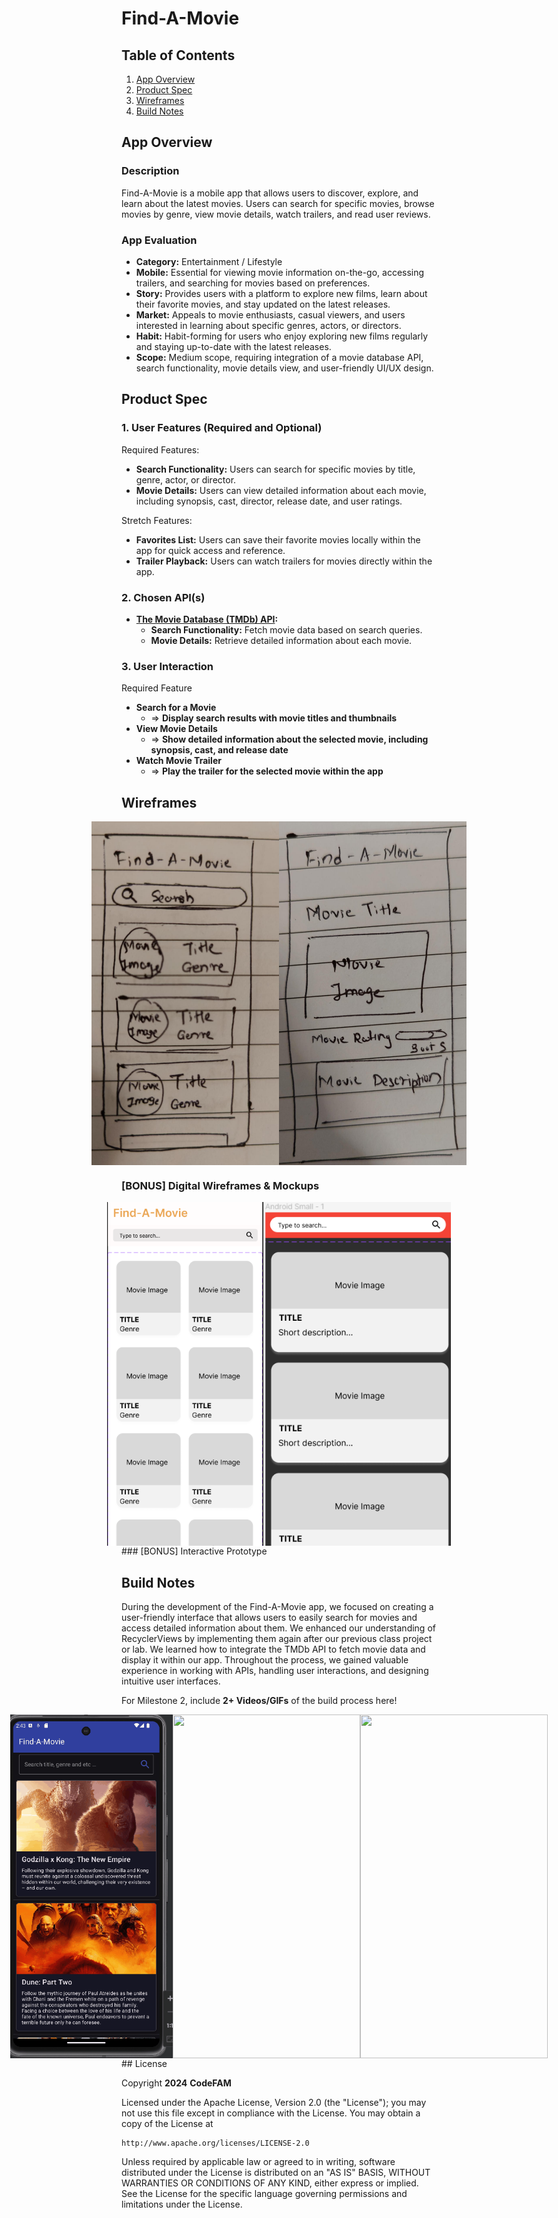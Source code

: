 # **Find-A-Movie**

## Table of Contents

1. [App Overview](#app-overview)
2. [Product Spec](#product-spec)
3. [Wireframes](#wireframes)
4. [Build Notes](#build-notes)

## App Overview

### Description 

Find-A-Movie is a mobile app that allows users to discover, explore, and learn about the latest movies. Users can search for specific movies, browse movies by genre, view movie details, 
watch trailers, and read user reviews.

### App Evaluation

- **Category:** Entertainment / Lifestyle
- **Mobile:** Essential for viewing movie information on-the-go, accessing trailers, and searching for movies based on preferences.
- **Story:** Provides users with a platform to explore new films, learn about their favorite movies, and stay updated on the latest releases.
- **Market:** Appeals to movie enthusiasts, casual viewers, and users interested in learning about specific genres, actors, or directors.
- **Habit:** Habit-forming for users who enjoy exploring new films regularly and staying up-to-date with the latest releases.
- **Scope:** Medium scope, requiring integration of a movie database API, search functionality, movie details view, and user-friendly UI/UX design.


## Product Spec

### 1. User Features (Required and Optional)

Required Features:

- **Search Functionality:** Users can search for specific movies by title, genre, actor, or director.
- **Movie Details:** Users can view detailed information about each movie, including synopsis, cast, director, release date, and user ratings.

Stretch Features:

- **Favorites List:** Users can save their favorite movies locally within the app for quick access and reference.
- **Trailer Playback:** Users can watch trailers for movies directly within the app.

### 2. Chosen API(s)
- **[The Movie Database (TMDb) API](https://www.themoviedb.org/documentation/api):**
  - **Search Functionality:** Fetch movie data based on search queries.
  - **Movie Details:** Retrieve detailed information about each movie.

### 3. User Interaction

Required Feature

- **Search for a Movie**
  - => **Display search results with movie titles and thumbnails**
- **View Movie Details**
  - => **Show detailed information about the selected movie, including synopsis, cast, and release date**
- **Watch Movie Trailer**
  - => **Play the trailer for the selected movie within the app**

## Wireframes
<div style="display: flex; justify-content: center;">
    <img src="https://github.com/CodeFAM22/Find-A-Movie/blob/main/prototypes/prototype_1.jpg" width=300 height=550>
    <img src="https://github.com/CodeFAM22/Find-A-Movie/blob/main/prototypes/prototype_2.jpg" width=300 height=550>
</div>

### [BONUS] Digital Wireframes & Mockups
<div style="display: flex; justify-content: center;">
<img src="https://github.com/CodeFAM22/Find-A-Movie/blob/main/prototypes/Digital_Prototype.png" width=300 height=550>
<img src="https://github.com/CodeFAM22/Find-A-Movie/blob/main/prototypes/Digital_Prototype_2.png" width=300 height=550>
</div>
### [BONUS] Interactive Prototype

## Build Notes

During the development of the Find-A-Movie app, we focused on creating a user-friendly interface that allows users to easily search for movies and access detailed information 
about them. We enhanced our understanding of RecyclerViews by implementing them again after our previous class project or lab. We learned how to integrate the TMDb API to fetch 
movie data and display it within our app. Throughout the process, we gained valuable experience in working with APIs, handling user interactions, and designing intuitive user 
interfaces.

For Milestone 2, include **2+ Videos/GIFs** of the build process here!
<div style="display: flex; justify-content: center;">
  <img src="https://github.com/CodeFAM22/Find-A-Movie/blob/main/Demo/Demo_1.gif" width=300 height=550>
  <img src="https://github.com/CodeFAM22/Find-A-Movie/blob/main/Demo/Demo_2.gif" width=300 height=550>
  <img src="https://github.com/CodeFAM22/Find-A-Movie/blob/main/Demo/Demo_3.gif" width=300 height=550>
</div>
## License

Copyright **2024** **CodeFAM**

Licensed under the Apache License, Version 2.0 (the "License");
you may not use this file except in compliance with the License.
You may obtain a copy of the License at

    http://www.apache.org/licenses/LICENSE-2.0

Unless required by applicable law or agreed to in writing, software
distributed under the License is distributed on an "AS IS" BASIS,
WITHOUT WARRANTIES OR CONDITIONS OF ANY KIND, either express or implied.
See the License for the specific language governing permissions and
limitations under the License.
